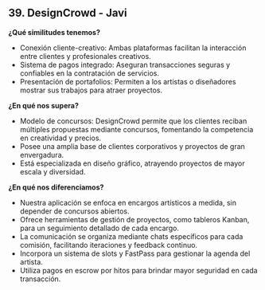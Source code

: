 ## 39. DesignCrowd - Javi

**¿Qué similitudes tenemos?**

- Conexión cliente-creativo: Ambas plataformas facilitan la interacción entre clientes y profesionales creativos.
- Sistema de pagos integrado: Aseguran transacciones seguras y confiables en la contratación de servicios.
- Presentación de portafolios: Permiten a los artistas o diseñadores mostrar sus trabajos para atraer proyectos.

**¿En qué nos supera?**

- Modelo de concursos: DesignCrowd permite que los clientes reciban múltiples propuestas mediante concursos, fomentando la competencia en creatividad y precios.
- Posee una amplia base de clientes corporativos y proyectos de gran envergadura.
- Está especializada en diseño gráfico, atrayendo proyectos de mayor escala y diversidad.

**¿En qué nos diferenciamos?**

- Nuestra aplicación se enfoca en encargos artísticos a medida, sin depender de concursos abiertos.
- Ofrece herramientas de gestión de proyectos, como tableros Kanban, para un seguimiento detallado de cada encargo.
- La comunicación se organiza mediante chats específicos para cada comisión, facilitando iteraciones y feedback continuo.
- Incorpora un sistema de slots y FastPass para gestionar la agenda del artista.
- Utiliza pagos en escrow por hitos para brindar mayor seguridad en cada transacción.